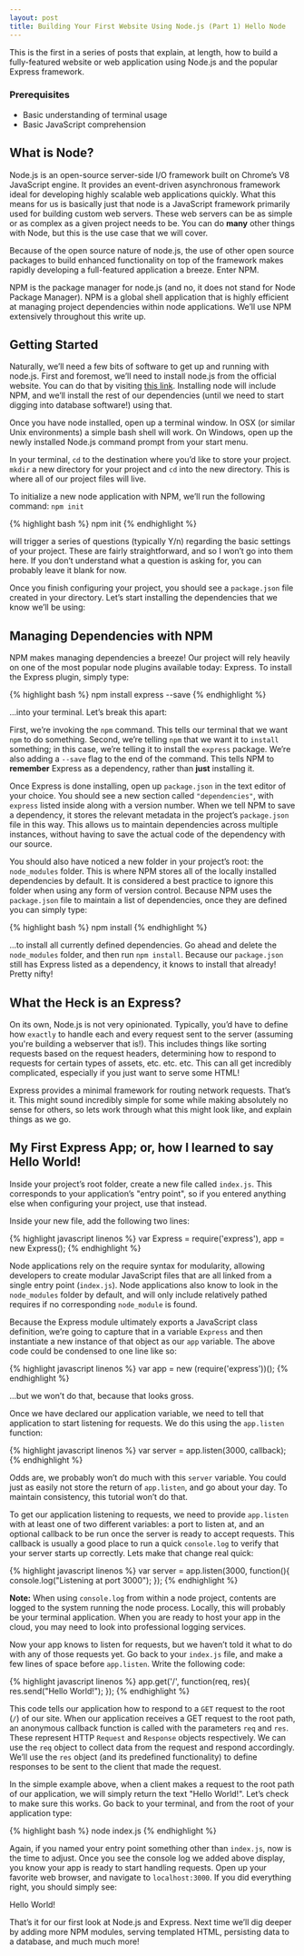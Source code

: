 ```yaml
---
layout: post
title: Building Your First Website Using Node.js (Part 1) Hello Node
---
```


This is the first in a series of posts that explain, at length, how to build a fully-featured website or web application using Node.js and the popular Express framework.

### Prerequisites

* Basic understanding of terminal usage
* Basic JavaScript comprehension

## What is Node?

Node.js is an open-source server-side I/O framework built on Chrome’s V8 JavaScript engine. It provides an event-driven asynchronous framework ideal for developing highly scalable web applications quickly. What this means for us is basically just that node is a JavaScript framework primarily used for building custom web servers. These web servers can be as simple or as complex as a given project needs to be. You can do **many** other things with Node, but this is the use case that we will cover. 

Because of the open source nature of node.js, the use of other open source packages to build enhanced functionality on top of the framework makes rapidly developing a full-featured application a breeze. Enter NPM.

NPM is the package manager for node.js (and no, it does not stand for Node Package Manager). NPM is a global shell application that is highly efficient at managing project dependencies within node applications. We’ll use NPM extensively throughout this write up.

## Getting Started

Naturally, we’ll need a few bits of software to get up and running with node.js. First and foremost, we’ll need to install node.js from the official website. You can do that by visiting [this link](http://nodejs.org/download/). Installing node will include NPM, and we’ll install the rest of our dependencies (until we need to start digging into database software!) using that.

Once you have node installed, open up a terminal window. In OSX (or similar Unix environments) a simple bash shell will work. On Windows, open up the newly installed Node.js command prompt from your start menu.

In your terminal, `cd` to the destination where you’d like to store your project. `mkdir` a new directory for your project and `cd` into the new directory. This is where all of our project files will live.

To initialize a new node application with NPM, we’ll run the following command: `npm init`

{% highlight bash %}
	npm init 
{% endhighlight %}

will trigger a series of questions (typically Y/n) regarding the basic settings of your project. These are fairly straightforward, and so I won’t go into them here. If you don’t understand what a question is asking for, you can probably leave it blank for now.

Once you finish configuring your project, you should see a `package.json` file created in your directory. Let’s start installing the dependencies that we know we’ll be using:

## Managing Dependencies with NPM

NPM makes managing dependencies a breeze! Our project will rely heavily on one of the most popular node plugins available today: Express. To install the Express plugin, simply type:

{% highlight bash %}
npm install express --save
{% endhighlight %}

...into your terminal. Let’s break this apart:

First, we’re invoking the `npm` command. This tells our terminal that we want `npm` to do something. Second, we’re telling `npm` that we want it to `install` something; in this case, we’re telling it to install the `express` package. We’re also adding a `--save` flag to the end of the command. This tells NPM to **remember** Express as a dependency, rather than **just** installing it. 

Once Express is done installing, open up `package.json` in the text editor of your choice. You should see a new section called `"dependencies"`, with `express` listed inside along with a version number. When we tell NPM to save a dependency, it stores the relevant metadata in the project’s `package.json` file in this way. This allows us to maintain dependencies across multiple instances, without having to save the actual code of the dependency with our source. 

You should also have noticed a new folder in your project’s root: the `node_modules` folder. This is where NPM stores all of the locally installed dependencies by default. It is considered a best practice to ignore this folder when using any form of version control. Because NPM uses the `package.json` file to maintain a list of dependencies, once they are defined you can simply type: 

{% highlight bash %}
npm install
{% endhighlight %}

...to install all currently defined dependencies. Go ahead and delete the `node_modules` folder, and then run `npm install`. Because our `package.json` still has Express listed as a dependency, it knows to install that already! Pretty nifty!

## What the Heck is an Express?

On its own, Node.js is not very opinionated. Typically, you’d have to define how `exactly` to handle each and every request sent to the server (assuming you're building a webserver that is!). This includes things like sorting requests based on the request headers, determining how to respond to requests for certain types of assets, etc. etc. etc. This can all get incredibly complicated, especially if you just want to serve some HTML!

Express provides a minimal framework for routing network requests. That’s it. This might sound incredibly simple for some while making absolutely no sense for others, so lets work through what this might look like, and explain things as we go.

## My First Express App; or, how I learned to say Hello World!

Inside your project’s root folder, create a new file called `index.js`. This corresponds to your application’s "entry point", so if you entered anything else when configuring your project, use that instead.

Inside your new file, add the following two lines:

{% highlight javascript linenos %}
var Express = require('express'),
    app = new Express();
{% endhighlight %}

Node applications rely on the require syntax for modularity, allowing developers to create modular JavaScript files that are all linked from a single entry point (`index.js`). Node applications also know to look in the `node_modules` folder by default, and will only include relatively pathed requires if no corresponding `node_module` is found.

Because the Express module ultimately exports a JavaScript class definition, we’re going to capture that in a variable `Express` and then instantiate a new instance of that object as our `app` variable. The above code could be condensed to one line like so:

{% highlight javascript linenos %}
var app = new (require('express'))();
{% endhighlight %}

...but we won’t do that, because that looks gross.

Once we have declared our application variable, we need to tell that application to start listening for requests. We do this using the `app.listen` function:

{% highlight javascript linenos %}
var server = app.listen(3000, callback);
{% endhighlight %}

Odds are, we probably won’t do much with this `server` variable. You could just as easily not store the return of `app.listen`, and go about your day. To maintain consistency, this tutorial won’t do that.

To get our application listening to requests, we need to provide `app.listen` with at least one of two different variables: a port to listen at, and an optional callback to be run once the server is ready to accept requests. This callback is usually a good place to run a quick `console.log` to verify that your server starts up correctly. Lets make that change real quick:

{% highlight javascript linenos %}
var server = app.listen(3000, function(){
	console.log("Listening at port 3000");
});
{% endhighlight %}

**Note:** When using `console.log` from within a node project, contents are logged to the system running the node process. Locally, this will probably be your terminal application. When you are ready to host your app in the cloud, you may need to look into professional logging services.

Now your app knows to listen for requests, but we haven’t told it what to do with any of those requests yet. Go back to your `index.js` file, and make a few lines of space before `app.listen`. Write the following code:

{% highlight javascript linenos %}
app.get('/', function(req, res){
	res.send("Hello World!");
});
{% endhighlight %}

This code tells our application how to respond to a `GET` request to the root (`/`) of our site. When our application receives a GET request to the root path, an anonymous callback function is called with the parameters `req` and `res`. These represent HTTP `Request` and `Response` objects respectively. We can use the `req` object to collect data from the request and respond accordingly. We’ll use the `res` object (and its predefined functionality) to define responses to be sent to the client that made the request.

In the simple example above, when a client makes a request to the root path of our application, we will simply return the text "Hello World!". Let’s check to make sure this works. Go back to your terminal, and from the root of your application type:

{% highlight bash %}
node index.js
{% endhighlight %}

Again, if you named your entry point something other than `index.js`, now is the time to adjust. Once you see the console log we added above display, you know your app is ready to start handling requests. Open up your favorite web browser, and navigate to `localhost:3000`. If you did everything right, you should simply see:

Hello World!

That’s it for our first look at Node.js and Express. Next time we’ll dig deeper by adding more NPM modules, serving templated HTML, persisting data to a database, and much much more!

